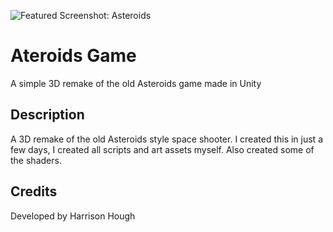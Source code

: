 ![Featured Screenshot: Asteroids](http://harrisonhough.com/wp-content/uploads/2017/05/Asteroids.png)

# Ateroids Game
A simple 3D remake of the old Asteroids game made in Unity

## Description
A 3D remake of the old Asteroids style space shooter. I created this in just a few days, I created all scripts and art assets myself. Also created some of the shaders.

## Credits
Developed by Harrison Hough